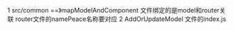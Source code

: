 1  src/common ==》mapModelAndComponent 文件绑定的是model和router关联  router文件的namePeace名称要对应
2  AddOrUpdateModel 文件的index.js
